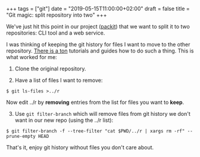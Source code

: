 +++
tags = ["git"]
date = "2019-05-15T11:00:00+02:00"
draft = false
title = "Git magic: split repository into two"
+++

We've just hit this point in our project
([packit](https://github.com/packit-service/packit)) that we want to split it
to two repositories: CLI tool and a web service.

I was thinking of keeping the git history for files I want to move to the other
repository. [There is a
ton](https://www.google.com/search?q=git+merge+file+history) tutorials and
guides how to do such a thing. This is what worked for me:

1. Clone the original repository.

2. Have a list of files I want to remove:
  ```
  $ git ls-files >../r
  ```
  Now edit ../r by **removing** entries from the list for files you want to **keep**.

3. Use `git filter-branch` which will remove files from git history we don't
   want in our new repo (using the ../r list):
  ```
  $ git filter-branch -f --tree-filter "cat $PWD/../r | xargs rm -rf" --prune-empty HEAD
  ```

That's it, enjoy git history without files you don't care about.
